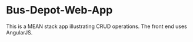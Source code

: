 # Bus-Depot-Web-App
This is a MEAN stack app illustrating CRUD operations. 
The front end uses AngularJS. 

